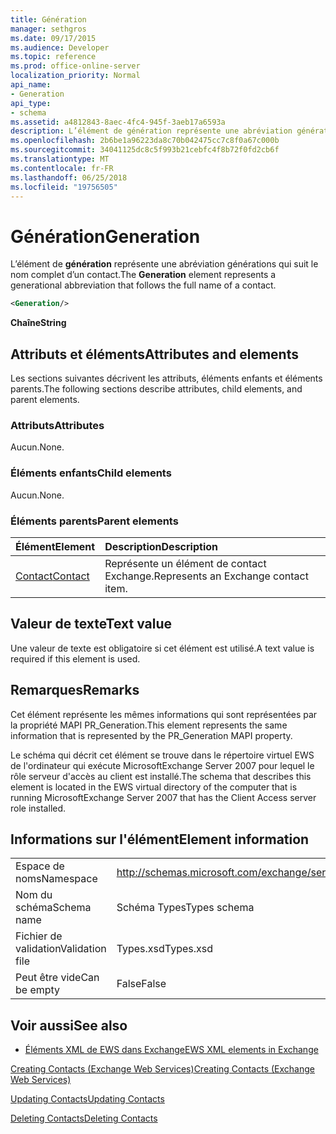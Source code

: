 ```yaml
---
title: Génération
manager: sethgros
ms.date: 09/17/2015
ms.audience: Developer
ms.topic: reference
ms.prod: office-online-server
localization_priority: Normal
api_name:
- Generation
api_type:
- schema
ms.assetid: a4812843-8aec-4fc4-945f-3aeb17a6593a
description: L’élément de génération représente une abréviation générations qui suit le nom complet d’un contact.
ms.openlocfilehash: 2b6be1a96223da8c70b042475cc7c8f0a67c000b
ms.sourcegitcommit: 34041125dc8c5f993b21cebfc4f8b72f0fd2cb6f
ms.translationtype: MT
ms.contentlocale: fr-FR
ms.lasthandoff: 06/25/2018
ms.locfileid: "19756505"
---
```

# <a name="generation"></a><span data-ttu-id="4c48c-103">Génération</span><span class="sxs-lookup"><span data-stu-id="4c48c-103">Generation</span></span>

<span data-ttu-id="4c48c-104">L’élément de **génération** représente une abréviation générations qui suit le nom complet d’un contact.</span><span class="sxs-lookup"><span data-stu-id="4c48c-104">The **Generation** element represents a generational abbreviation that follows the full name of a contact.</span></span> 
  
```xml
<Generation/>
```

 <span data-ttu-id="4c48c-105">**Chaîne**</span><span class="sxs-lookup"><span data-stu-id="4c48c-105">**String**</span></span>
## <a name="attributes-and-elements"></a><span data-ttu-id="4c48c-106">Attributs et éléments</span><span class="sxs-lookup"><span data-stu-id="4c48c-106">Attributes and elements</span></span>

<span data-ttu-id="4c48c-107">Les sections suivantes décrivent les attributs, éléments enfants et éléments parents.</span><span class="sxs-lookup"><span data-stu-id="4c48c-107">The following sections describe attributes, child elements, and parent elements.</span></span>
  
### <a name="attributes"></a><span data-ttu-id="4c48c-108">Attributs</span><span class="sxs-lookup"><span data-stu-id="4c48c-108">Attributes</span></span>

<span data-ttu-id="4c48c-109">Aucun.</span><span class="sxs-lookup"><span data-stu-id="4c48c-109">None.</span></span>
  
### <a name="child-elements"></a><span data-ttu-id="4c48c-110">Éléments enfants</span><span class="sxs-lookup"><span data-stu-id="4c48c-110">Child elements</span></span>

<span data-ttu-id="4c48c-111">Aucun.</span><span class="sxs-lookup"><span data-stu-id="4c48c-111">None.</span></span>
  
### <a name="parent-elements"></a><span data-ttu-id="4c48c-112">Éléments parents</span><span class="sxs-lookup"><span data-stu-id="4c48c-112">Parent elements</span></span>

|<span data-ttu-id="4c48c-113">**Élément**</span><span class="sxs-lookup"><span data-stu-id="4c48c-113">**Element**</span></span>|<span data-ttu-id="4c48c-114">**Description**</span><span class="sxs-lookup"><span data-stu-id="4c48c-114">**Description**</span></span>|
|:-----|:-----|
|[<span data-ttu-id="4c48c-115">Contact</span><span class="sxs-lookup"><span data-stu-id="4c48c-115">Contact</span></span>](contact.md) <br/> |<span data-ttu-id="4c48c-116">Représente un élément de contact Exchange.</span><span class="sxs-lookup"><span data-stu-id="4c48c-116">Represents an Exchange contact item.</span></span>  <br/> |
   
## <a name="text-value"></a><span data-ttu-id="4c48c-117">Valeur de texte</span><span class="sxs-lookup"><span data-stu-id="4c48c-117">Text value</span></span>

<span data-ttu-id="4c48c-118">Une valeur de texte est obligatoire si cet élément est utilisé.</span><span class="sxs-lookup"><span data-stu-id="4c48c-118">A text value is required if this element is used.</span></span>
  
## <a name="remarks"></a><span data-ttu-id="4c48c-119">Remarques</span><span class="sxs-lookup"><span data-stu-id="4c48c-119">Remarks</span></span>

<span data-ttu-id="4c48c-120">Cet élément représente les mêmes informations qui sont représentées par la propriété MAPI PR_Generation.</span><span class="sxs-lookup"><span data-stu-id="4c48c-120">This element represents the same information that is represented by the PR_Generation MAPI property.</span></span>
  
<span data-ttu-id="4c48c-121">Le schéma qui décrit cet élément se trouve dans le répertoire virtuel EWS de l'ordinateur qui exécute MicrosoftExchange Server 2007 pour lequel le rôle serveur d'accès au client est installé.</span><span class="sxs-lookup"><span data-stu-id="4c48c-121">The schema that describes this element is located in the EWS virtual directory of the computer that is running MicrosoftExchange Server 2007 that has the Client Access server role installed.</span></span>
  
## <a name="element-information"></a><span data-ttu-id="4c48c-122">Informations sur l'élément</span><span class="sxs-lookup"><span data-stu-id="4c48c-122">Element information</span></span>

|||
|:-----|:-----|
|<span data-ttu-id="4c48c-123">Espace de noms</span><span class="sxs-lookup"><span data-stu-id="4c48c-123">Namespace</span></span>  <br/> |http://schemas.microsoft.com/exchange/services/2006/types  <br/> |
|<span data-ttu-id="4c48c-124">Nom du schéma</span><span class="sxs-lookup"><span data-stu-id="4c48c-124">Schema name</span></span>  <br/> |<span data-ttu-id="4c48c-125">Schéma Types</span><span class="sxs-lookup"><span data-stu-id="4c48c-125">Types schema</span></span>  <br/> |
|<span data-ttu-id="4c48c-126">Fichier de validation</span><span class="sxs-lookup"><span data-stu-id="4c48c-126">Validation file</span></span>  <br/> |<span data-ttu-id="4c48c-127">Types.xsd</span><span class="sxs-lookup"><span data-stu-id="4c48c-127">Types.xsd</span></span>  <br/> |
|<span data-ttu-id="4c48c-128">Peut être vide</span><span class="sxs-lookup"><span data-stu-id="4c48c-128">Can be empty</span></span>  <br/> |<span data-ttu-id="4c48c-129">False</span><span class="sxs-lookup"><span data-stu-id="4c48c-129">False</span></span>  <br/> |
   
## <a name="see-also"></a><span data-ttu-id="4c48c-130">Voir aussi</span><span class="sxs-lookup"><span data-stu-id="4c48c-130">See also</span></span>



- [<span data-ttu-id="4c48c-131">Éléments XML de EWS dans Exchange</span><span class="sxs-lookup"><span data-stu-id="4c48c-131">EWS XML elements in Exchange</span></span>](ews-xml-elements-in-exchange.md)


[<span data-ttu-id="4c48c-132">Creating Contacts (Exchange Web Services)</span><span class="sxs-lookup"><span data-stu-id="4c48c-132">Creating Contacts (Exchange Web Services)</span></span>](http://msdn.microsoft.com/library/4845917e-70d1-481c-bbd7-011ec6571789%28Office.15%29.aspx)
  
[<span data-ttu-id="4c48c-133">Updating Contacts</span><span class="sxs-lookup"><span data-stu-id="4c48c-133">Updating Contacts</span></span>](http://msdn.microsoft.com/library/9a865953-b94a-4229-b632-2dee433314be%28Office.15%29.aspx)
  
[<span data-ttu-id="4c48c-134">Deleting Contacts</span><span class="sxs-lookup"><span data-stu-id="4c48c-134">Deleting Contacts</span></span>](http://msdn.microsoft.com/library/fcc3dc84-cd3e-455e-a1a7-ae6921c9b588%28Office.15%29.aspx)

